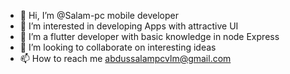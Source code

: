 - 👋 Hi, I’m @Salam-pc mobile developer 
- 👀 I’m interested in developing Apps with attractive UI
- 🌱 I’m a flutter developer with basic knowledge in node Express
- 💞️ I’m looking to collaborate on interesting ideas 
- 📫 How to reach me abdussalampcvlm@gmail.com

<!---
Salam-pc/Salam-pc is a ✨ special ✨ repository because its `README.md` (this file) appears on your GitHub profile.
You can click the Preview link to take a look at your changes.
--->
